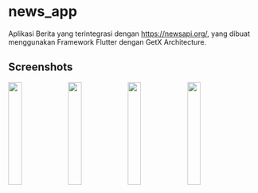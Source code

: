 # news_app

Aplikasi Berita yang terintegrasi dengan https://newsapi.org/, yang dibuat menggunakan Framework Flutter dengan GetX Architecture.

## Screenshots
<img src="https://user-images.githubusercontent.com/44029334/196352684-fe7e5b3d-0068-48ef-8636-988b4c9f8835.jpg" width="23%"></img> <img src="https://user-images.githubusercontent.com/44029334/196352669-7e995eaa-030c-4577-9791-892df5950ef3.jpg" width="23%"></img>  <img src="https://user-images.githubusercontent.com/44029334/196352682-9f171983-0ab4-47bb-a727-021cfd165867.jpg" width="23%"></img>  <img src="https://user-images.githubusercontent.com/44029334/196352651-a8999568-f938-4c1b-98df-c1cec077973b.jpg" width="23%"></img>


